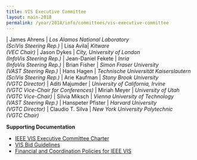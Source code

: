 ```yaml
---
title: VIS Executive Committee
layout: main-2018
permalink: /year/2018/info/committees/vis-executive-committee
---
```


| James Ahrens	| *Los Alamos National Laboratory<br>(SciVis Steering Rep.)*
| Lisa Avila| *Kitware<br>(VEC Chair)*
| Jason Dykes | *City, University of London<br>(InfoVis Steering Rep.)*
| Jean-Daniel Fekete	| *Inria<br>(InfoVis Steering Rep.)*
| Brian Fisher	| *Simon Fraser University<br>(VAST Steering Rep.)*
| Hans Hagen	| *Technische Universität Kaiserslautern<br>(SciVis Steering Rep.)*
| Arie Kaufman	| *Stony Brook University<br>(VGTC Director)*
| Aditi Majumder	| *University of California, Irvine<br>(VGTC Vice-Chair for Conferences)*
| Miriah Meyer	| *University of Utah<br>(VGTC Vice-Chair)*
| Silvia Miksch	| *Vienna University of Technology<br>(VAST Steering Rep.)*
| Hanspeter Pfister	| *Harvard University<br>(VGTC Director)*
| Claudio T. Silva	| *New York University Polytechnic<br>(VGTC Chair)*


**Supporting Documentation**

* [IEEE VIS Executive Committee Charter](/attachments/vec_charter_150310.pdf)
* [VIS Bid Guidelines](http://ieeevis.org/governance/bids)
* [Financial and Coordination Policies for IEEE VIS](http://ieeevis.org/governance/coordination)

 

